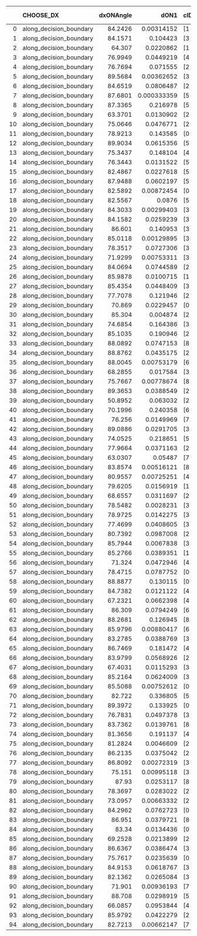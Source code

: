 |    | CHOOSE_DX               |   dxONAngle |        dON1 | cIDON1   |   dON_patch_1 |   nTON |         dON |   dxOFFAngle |       dOFF1 | cIDOFF1   |   dOFF_patch_1 |   nTOFF |        dOFF | SUCCESS   |   nExp |   dual_point_id |   subpoint_time_seconds |   total_execution_time |      logp |      dOFF/dON | Vote dOFF>dON   |
|---:|:------------------------|------------:|------------:|:---------|--------------:|-------:|------------:|-------------:|------------:|:----------|---------------:|--------:|------------:|:----------|-------:|----------------:|------------------------:|-----------------------:|----------:|--------------:|:----------------|
|  0 | along_decision_boundary |     84.2426 | 0.00314152  | [1 6]    |   0.00314152  |      1 | 0.00314152  |      85.5397 | 0.150207    | [0 6]     |    0.150207    |       1 | 0.150207    | True      |      1 |               1 |                 2.19871 |                3.34919 |  0        |  47.8134      | True            |
|  1 | along_decision_boundary |     84.1571 | 0.104423    | [3 5]    |   0.104423    |      1 | 0.104423    |      83.7589 | 0.0634617   | [3 5]     |    0.0634617   |       1 | 0.0634617   | False     |      2 |               2 |                 3.38284 |                6.80216 | -0.5      |   0.607736    | False           |
|  2 | along_decision_boundary |     64.307  | 0.0220862   | [1 7]    |   0.0220862   |      1 | 0.0220862   |      87.5986 | 0.0436671   | [0 7]     |    0.0436671   |       1 | 0.0436671   | True      |      3 |               3 |                 2.11891 |                8.96407 | -0        |   1.97713     | True            |
|  3 | along_decision_boundary |     76.9949 | 0.0449219   | [4 7]    |   0.0449219   |      1 | 0.0449219   |      83.3131 | 0.25416     | [4 7]     |    0.25416     |       1 | 0.25416     | True      |      4 |               4 |                 1.97423 |               11.0362  | -0.166667 |   5.65782     | True            |
|  4 | along_decision_boundary |     76.7694 | 0.071555    | [2 6]    |   0.071555    |      1 | 0.071555    |      77.3151 | 0.106599    | [2 6]     |    0.106599    |       1 | 0.106599    | True      |      5 |               5 |                 1.46587 |               12.5416  | -0.5      |   1.48975     | True            |
|  5 | along_decision_boundary |     89.5684 | 0.00362652  | [3 7]    |   0.00362652  |      1 | 0.00362652  |      87.015  | 0.0640923   | [3 7]     |    0.0640923   |       1 | 0.0640923   | True      |      6 |               6 |                 1.19025 |               13.7958  | -0.9      |  17.6733      | True            |
|  6 | along_decision_boundary |     84.6519 | 0.0806487   | [2 9]    |   0.0806487   |      1 | 0.0806487   |      83.9529 | 0.179995    | [2 9]     |    0.179995    |       1 | 0.179995    | True      |      7 |               7 |                 1.35506 |               15.3286  | -1.33333  |   2.23183     | True            |
|  7 | along_decision_boundary |     87.6801 | 0.000333359 | [5 7]    |   0.000333359 |      1 | 0.000333359 |      85.0713 | 0.0924711   | [5 7]     |    0.0924711   |       1 | 0.0924711   | True      |      8 |               8 |                 1.34396 |               16.6947  | -1.78571  | 277.392       | True            |
|  8 | along_decision_boundary |     87.3365 | 0.216978    | [5 7]    |   0.216978    |      1 | 0.216978    |      87.6454 | 0.129829    | [5 7]     |    0.129829    |       1 | 0.129829    | False     |      9 |               9 |                 1.7311  |               18.5237  | -2.25     |   0.598352    | False           |
|  9 | along_decision_boundary |     63.3701 | 0.0130902   | [2 7]    |   0.0130902   |      1 | 0.0130902   |      61.7494 | 0.184244    | [2 7]     |    0.184244    |       1 | 0.184244    | True      |     10 |              10 |                 1.13287 |               19.8583  | -1.38889  |  14.075       | True            |
| 10 | along_decision_boundary |     75.0646 | 0.0476771   | [2 7]    |   0.0476771   |      1 | 0.0476771   |      72.5316 | 0.205743    | [2 7]     |    0.205743    |       1 | 0.205743    | True      |     11 |              11 |                 1.91428 |               21.9443  | -1.8      |   4.31535     | True            |
| 11 | along_decision_boundary |     78.9213 | 0.143585    | [0 2]    |   0.143585    |      1 | 0.143585    |      87.4576 | 0.111577    | [1 2]     |    0.111577    |       1 | 0.111577    | False     |     12 |              12 |                 2.5185  |               24.5386  | -2.22727  |   0.777078    | False           |
| 12 | along_decision_boundary |     89.9034 | 0.0615356   | [5 7]    |   0.0615356   |      1 | 0.0615356   |      88.7909 | 0.142347    | [5 7]     |    0.142347    |       1 | 0.142347    | True      |     13 |              13 |                 3.15146 |               27.7381  | -1.5      |   2.31325     | True            |
| 13 | along_decision_boundary |     75.3437 | 0.148104    | [4 7]    |   0.148104    |      1 | 0.148104    |      77.3398 | 0.00439856  | [4 7]     |    0.00439856  |       1 | 0.00439856  | False     |     14 |              14 |                 1.18115 |               29.0281  | -1.88462  |   0.0296992   | False           |
| 14 | along_decision_boundary |     76.3443 | 0.0131522   | [5 9]    |   0.0131522   |      1 | 0.0131522   |      72.7979 | 0.0579237   | [5 9]     |    0.0579237   |       1 | 0.0579237   | True      |     15 |              15 |                 1.40756 |               30.4836  | -1.28571  |   4.40409     | True            |
| 15 | along_decision_boundary |     82.4867 | 0.0227618   | [5 7]    |   0.0227618   |      1 | 0.0227618   |      82.8734 | 0.00524393  | [5 7]     |    0.00524393  |       1 | 0.00524393  | False     |     16 |              16 |                 1.15034 |               31.6817  | -1.63333  |   0.230383    | False           |
| 16 | along_decision_boundary |     87.9488 | 0.0602197   | [5 7]    |   0.0602197   |      1 | 0.0602197   |      83.3707 | 0.00642355  | [5 7]     |    0.00642355  |       1 | 0.00642355  | False     |     17 |              17 |                 1.58198 |               33.3726  | -1.125    |   0.106669    | False           |
| 17 | along_decision_boundary |     82.5892 | 0.00872454  | [0 1]    |   0.00872454  |      1 | 0.00872454  |      80.1879 | 0.350547    | [0 1]     |    0.350547    |       1 | 0.350547    | True      |     18 |              18 |                 2.72914 |               36.1197  | -0.735294 |  40.1794      | True            |
| 18 | along_decision_boundary |     82.5567 | 0.0876      | [5 6]    |   0.0876      |      1 | 0.0876      |      83.8422 | 0.0682492   | [5 6]     |    0.0682492   |       1 | 0.0682492   | False     |     19 |              19 |                 1.51082 |               37.7003  | -1        |   0.7791      | False           |
| 19 | along_decision_boundary |     84.3033 | 0.00299403  | [3 5]    |   0.00299403  |      1 | 0.00299403  |      79.7986 | 0.132858    | [3 5]     |    0.132858    |       1 | 0.132858    | True      |     20 |              20 |                 2.23776 |               39.9842  | -0.657895 |  44.3742      | True            |
| 20 | along_decision_boundary |     84.1582 | 0.0259239   | [3 6]    |   0.0259239   |      1 | 0.0259239   |      79.8984 | 0.0370744   | [3 6]     |    0.0370744   |       1 | 0.0370744   | True      |     21 |              21 |                 1.50464 |               41.5388  | -0.9      |   1.43013     | True            |
| 21 | along_decision_boundary |     86.601  | 0.140953    | [3 6]    |   0.140953    |      1 | 0.140953    |      74.0898 | 0.0572773   | [3 6]     |    0.0572773   |       1 | 0.0572773   | False     |     22 |              22 |                 2.59803 |               44.2558  | -1.16667  |   0.406359    | False           |
| 22 | along_decision_boundary |     85.0118 | 0.00129895  | [3 4]    |   0.00129895  |      1 | 0.00129895  |      79.9306 | 0.00628482  | [3 4]     |    0.00628482  |       1 | 0.00628482  | True      |     23 |              23 |                 1.04977 |               45.3615  | -0.818182 |   4.83838     | True            |
| 23 | along_decision_boundary |     78.3517 | 0.0727306   | [3 7]    |   0.0727306   |      1 | 0.0727306   |      81.7839 | 0.164678    | [3 7]     |    0.164678    |       1 | 0.164678    | True      |     24 |              24 |                 1.90905 |               47.3154  | -1.06522  |   2.26422     | True            |
| 24 | along_decision_boundary |     71.9299 | 0.00753311  | [3 7]    |   0.00753311  |      1 | 0.00753311  |      80.8246 | 0.0115539   | [3 7]     |    0.0115539   |       1 | 0.0115539   | True      |     25 |              25 |                 1.02127 |               48.4223  | -1.33333  |   1.53375     | True            |
| 25 | along_decision_boundary |     84.0694 | 0.0744589   | [2 5]    |   0.0744589   |      1 | 0.0744589   |      82.8314 | 0.0812149   | [2 5]     |    0.0812149   |       1 | 0.0812149   | True      |     26 |              26 |                 1.73407 |               50.2572  | -1.62     |   1.09074     | True            |
| 26 | along_decision_boundary |     85.9878 | 0.0100715   | [1 9]    |   0.0100715   |      1 | 0.0100715   |      58.0828 | 2.22295e-05 | [0 9]     |    2.22295e-05 |       1 | 2.22295e-05 | False     |     27 |              27 |                 1.08999 |               51.4458  | -1.92308  |   0.00220716  | False           |
| 27 | along_decision_boundary |     85.4354 | 0.0448409   | [3 5]    |   0.0448409   |      1 | 0.0448409   |      85.9909 | 0.267788    | [3 5]     |    0.267788    |       1 | 0.267788    | True      |     28 |              28 |                 1.74426 |               53.2819  | -1.5      |   5.97197     | True            |
| 28 | along_decision_boundary |     77.7078 | 0.121946    | [2 7]    |   0.121946    |      1 | 0.121946    |      78.4056 | 0.0422415   | [2 7]     |    0.0422415   |       1 | 0.0422415   | False     |     29 |              29 |                 2.96581 |               56.3244  | -1.78571  |   0.346394    | False           |
| 29 | along_decision_boundary |     70.869  | 0.0229457   | [0 5]    |   0.0229457   |      1 | 0.0229457   |      70.0176 | 6.93707e-06 | [1 5]     |    6.93707e-06 |       1 | 6.93707e-06 | False     |     30 |              30 |                 1.51045 |               57.9289  | -1.39655  |   0.000302326 | False           |
| 30 | along_decision_boundary |     85.304  | 0.004874    | [2 7]    |   0.004874    |      1 | 0.004874    |      87.4732 | 0.0252941   | [2 7]     |    0.0252941   |       1 | 0.0252941   | True      |     31 |              31 |                 1.45528 |               59.4511  | -1.06667  |   5.1896      | True            |
| 31 | along_decision_boundary |     74.6854 | 0.164386    | [3 5]    |   0.164386    |      1 | 0.164386    |      70.2939 | 0.0189182   | [3 5]     |    0.0189182   |       1 | 0.0189182   | False     |     32 |              32 |                 1.4468  |               60.9359  | -1.30645  |   0.115084    | False           |
| 32 | along_decision_boundary |     85.1035 | 0.190946    | [2 5]    |   0.190946    |      1 | 0.190946    |      86.5173 | 0.0394745   | [2 5]     |    0.0394745   |       1 | 0.0394745   | False     |     33 |              33 |                 2.28769 |               63.3976  | -1        |   0.206731    | False           |
| 33 | along_decision_boundary |     88.0892 | 0.0747153   | [8 9]    |   0.0747153   |      1 | 0.0747153   |      84.2002 | 0.134808    | [8 9]     |    0.134808    |       1 | 0.134808    | True      |     34 |              34 |                 1.6582  |               65.2076  | -0.742424 |   1.80429     | True            |
| 34 | along_decision_boundary |     88.8762 | 0.0435175   | [2 7]    |   0.0435175   |      1 | 0.0435175   |      82.2368 | 0.0650536   | [2 7]     |    0.0650536   |       1 | 0.0650536   | True      |     35 |              35 |                 1.12107 |               66.5693  | -0.941176 |   1.49488     | True            |
| 35 | along_decision_boundary |     88.0045 | 0.00753179  | [6 9]    |   0.00753179  |      1 | 0.00753179  |      87.6065 | 0.225757    | [6 9]     |    0.225757    |       1 | 0.225757    | True      |     36 |              36 |                 3.55459 |               70.21    | -1.15714  |  29.9739      | True            |
| 36 | along_decision_boundary |     68.2855 | 0.017584    | [3 6]    |   0.017584    |      1 | 0.017584    |      78.0873 | 0.0102994   | [3 6]     |    0.0102994   |       1 | 0.0102994   | False     |     37 |              37 |                 1.19897 |               71.4401  | -1.38889  |   0.585729    | False           |
| 37 | along_decision_boundary |     75.7667 | 0.00778674  | [8 9]    |   0.00778674  |      1 | 0.00778674  |      79.268  | 0.159487    | [8 9]     |    0.159487    |       1 | 0.159487    | True      |     38 |              38 |                 1.82724 |               73.3189  | -1.09459  |  20.4819      | True            |
| 38 | along_decision_boundary |     89.3653 | 0.0388549   | [2 5]    |   0.0388549   |      1 | 0.0388549   |      88.1013 | 0.0208248   | [2 5]     |    0.0208248   |       1 | 0.0208248   | False     |     39 |              39 |                 1.48935 |               74.9189  | -1.31579  |   0.535963    | False           |
| 39 | along_decision_boundary |     50.8952 | 0.063032    | [2 7]    |   0.063032    |      1 | 0.063032    |      54.7423 | 0.294231    | [2 7]     |    0.294231    |       1 | 0.294231    | True      |     40 |              40 |                 1.22994 |               76.1938  | -1.03846  |   4.66796     | True            |
| 40 | along_decision_boundary |     70.1996 | 0.240358    | [6 9]    |   0.240358    |      1 | 0.240358    |      72.8923 | 0.138224    | [6 9]     |    0.138224    |       1 | 0.138224    | False     |     41 |              41 |                 2.18776 |               78.5032  | -1.25     |   0.575076    | False           |
| 41 | along_decision_boundary |     76.256  | 0.0149969   | [7 9]    |   0.0149969   |      1 | 0.0149969   |      78.1453 | 0.0471897   | [7 9]     |    0.0471897   |       1 | 0.0471897   | True      |     42 |              42 |                 1.18406 |               79.8     | -0.987805 |   3.14663     | True            |
| 42 | along_decision_boundary |     89.0886 | 0.0291705   | [3 9]    |   0.0291705   |      1 | 0.0291705   |      88.1477 | 0.18462     | [3 9]     |    0.18462     |       1 | 0.18462     | True      |     43 |              43 |                 1.55731 |               81.4185  | -1.19048  |   6.32898     | True            |
| 43 | along_decision_boundary |     74.0525 | 0.218651    | [5 9]    |   0.218651    |      1 | 0.218651    |      75.1281 | 0.145757    | [5 9]     |    0.145757    |       1 | 0.145757    | False     |     44 |              44 |                 2.74202 |               84.2414  | -1.40698  |   0.666618    | False           |
| 44 | along_decision_boundary |     77.9664 | 0.0371163   | [2 6]    |   0.0371163   |      1 | 0.0371163   |      81.2093 | 0.0426987   | [2 6]     |    0.0426987   |       1 | 0.0426987   | True      |     45 |              45 |                 1.25895 |               85.6402  | -1.13636  |   1.1504      | True            |
| 45 | along_decision_boundary |     63.0307 | 0.05487     | [7 9]    |   0.05487     |      1 | 0.05487     |      61.8616 | 0.0068508   | [7 9]     |    0.0068508   |       1 | 0.0068508   | False     |     46 |              46 |                 1.1834  |               86.9205  | -1.34444  |   0.124855    | False           |
| 46 | along_decision_boundary |     83.8574 | 0.00516121  | [8 9]    |   0.00516121  |      1 | 0.00516121  |      85.2092 | 0.0645322   | [8 9]     |    0.0645322   |       1 | 0.0645322   | True      |     47 |              47 |                 1.18594 |               88.1675  | -1.08696  |  12.5033      | True            |
| 47 | along_decision_boundary |     80.9557 | 0.00725251  | [4 9]    |   0.00725251  |      1 | 0.00725251  |      82.8923 | 0.0102214   | [4 9]     |    0.0102214   |       1 | 0.0102214   | True      |     48 |              49 |                 1.13183 |               91.4482  | -1.28723  |   1.40936     | True            |
| 48 | along_decision_boundary |     79.6205 | 0.0156919   | [1 7]    |   0.0156919   |      1 | 0.0156919   |      76.0052 | 4.17799e-05 | [0 7]     |    4.17799e-05 |       1 | 4.17799e-05 | False     |     49 |              50 |                 1.18608 |               92.6914  | -1.5      |   0.00266251  | False           |
| 49 | along_decision_boundary |     68.6557 | 0.0311697   | [2 5]    |   0.0311697   |      1 | 0.0311697   |      68.5963 | 0.047919    | [2 5]     |    0.047919    |       1 | 0.047919    | True      |     50 |              51 |                 2.29735 |               95.0766  | -1.23469  |   1.53736     | True            |
| 50 | along_decision_boundary |     78.5482 | 0.0028231   | [3 5]    |   0.0028231   |      1 | 0.0028231   |      86.965  | 0.0107308   | [3 5]     |    0.0107308   |       1 | 0.0107308   | True      |     51 |              52 |                 1.22218 |               96.3805  | -1.44     |   3.80105     | True            |
| 51 | along_decision_boundary |     78.9725 | 0.0142275   | [3 5]    |   0.0142275   |      1 | 0.0142275   |      74.4167 | 0.0167207   | [3 5]     |    0.0167207   |       1 | 0.0167207   | True      |     52 |              53 |                 1.25057 |               97.7588  | -1.65686  |   1.17524     | True            |
| 52 | along_decision_boundary |     77.4699 | 0.0408605   | [3 5]    |   0.0408605   |      1 | 0.0408605   |      72.8712 | 0.00159526  | [3 5]     |    0.00159526  |       1 | 0.00159526  | False     |     53 |              54 |                 1.35094 |               99.2963  | -1.88462  |   0.0390416   | False           |
| 53 | along_decision_boundary |     80.7392 | 0.0987008   | [2 9]    |   0.0987008   |      1 | 0.0987008   |      79.693  | 0.0124284   | [2 9]     |    0.0124284   |       1 | 0.0124284   | False     |     54 |              55 |                 2.44701 |              101.787   | -1.59434  |   0.12592     | False           |
| 54 | along_decision_boundary |     85.7944 | 0.0067838   | [3 6]    |   0.0067838   |      1 | 0.0067838   |      88.5676 | 0.0170234   | [3 6]     |    0.0170234   |       1 | 0.0170234   | True      |     55 |              56 |                 1.20405 |              103.059   | -1.33333  |   2.50942     | True            |
| 55 | along_decision_boundary |     85.2766 | 0.0389351   | [1 2]    |   0.0389351   |      1 | 0.0389351   |      86.1704 | 0.0852697   | [0 2]     |    0.0852697   |       1 | 0.0852697   | True      |     56 |              59 |                 1.82642 |              107.369   | -1.53636  |   2.19005     | True            |
| 56 | along_decision_boundary |     71.324  | 0.0472946   | [4 9]    |   0.0472946   |      1 | 0.0472946   |      69.7909 | 0.0893307   | [4 9]     |    0.0893307   |       1 | 0.0893307   | True      |     57 |              60 |                 1.44453 |              108.943   | -1.75     |   1.88881     | True            |
| 57 | along_decision_boundary |     78.4715 | 0.0787752   | [0 9]    |   0.0787752   |      1 | 0.0787752   |      73.7308 | 9.90755e-05 | [1 9]     |    9.90755e-05 |       1 | 9.90755e-05 | False     |     58 |              61 |                 1.27985 |              110.444   | -1.97368  |   0.0012577   | False           |
| 58 | along_decision_boundary |     88.8877 | 0.130115    | [0 9]    |   0.130115    |      1 | 0.130115    |      75.3638 | 0.0351374   | [1 9]     |    0.0351374   |       1 | 0.0351374   | False     |     59 |              62 |                 2.36854 |              112.866   | -1.68966  |   0.270048    | False           |
| 59 | along_decision_boundary |     84.7382 | 0.0121122   | [4 7]    |   0.0121122   |      1 | 0.0121122   |      79.2724 | 0.108602    | [4 7]     |    0.108602    |       1 | 0.108602    | True      |     60 |              63 |                 1.61362 |              114.511   | -1.4322   |   8.96638     | True            |
| 60 | along_decision_boundary |     67.2321 | 0.0662398   | [4 7]    |   0.0662398   |      1 | 0.0662398   |      71.7499 | 0.0249792   | [4 7]     |    0.0249792   |       1 | 0.0249792   | False     |     61 |              64 |                 1.40858 |              116.161   | -1.63333  |   0.377102    | False           |
| 61 | along_decision_boundary |     86.309  | 0.0794249   | [6 9]    |   0.0794249   |      1 | 0.0794249   |      86.3194 | 0.00798196  | [6 9]     |    0.00798196  |       1 | 0.00798196  | False     |     62 |              66 |                 1.58845 |              121.894   | -1.38525  |   0.100497    | False           |
| 62 | along_decision_boundary |     88.2681 | 0.126945    | [8 9]    |   0.126945    |      1 | 0.126945    |      88.6644 | 0.135524    | [8 9]     |    0.135524    |       1 | 0.135524    | True      |     63 |              68 |                 2.28761 |              126.589   | -1.16129  |   1.06758     | True            |
| 63 | along_decision_boundary |     85.9796 | 0.00880417  | [6 9]    |   0.00880417  |      1 | 0.00880417  |      84.984  | 0.00588631  | [6 9]     |    0.00588631  |       1 | 0.00588631  | False     |     64 |              69 |                 1.19682 |              127.868   | -1.34127  |   0.668582    | False           |
| 64 | along_decision_boundary |     83.2785 | 0.0388769   | [3 5]    |   0.0388769   |      1 | 0.0388769   |      82.9686 | 0.0593931   | [3 5]     |    0.0593931   |       1 | 0.0593931   | True      |     65 |              70 |                 1.12343 |              129.103   | -1.125    |   1.52772     | True            |
| 65 | along_decision_boundary |     86.7469 | 0.181472    | [4 6]    |   0.181472    |      1 | 0.181472    |      61.6476 | 0.000541947 | [4 6]     |    0.000541947 |       1 | 0.000541947 | False     |     66 |              72 |                 3.12334 |              134.354   | -1.3      |   0.0029864   | False           |
| 66 | along_decision_boundary |     83.9799 | 0.0568926   | [2 4]    |   0.0568926   |      1 | 0.0568926   |      81.0995 | 0.117686    | [2 4]     |    0.117686    |       1 | 0.117686    | True      |     67 |              73 |                 4.69474 |              139.165   | -1.09091  |   2.06856     | True            |
| 67 | along_decision_boundary |     67.4031 | 0.0115293   | [3 9]    |   0.0115293   |      1 | 0.0115293   |      76.3999 | 0.126499    | [3 9]     |    0.126499    |       1 | 0.126499    | True      |     68 |              74 |                 1.24202 |              140.482   | -1.26119  |  10.9719      | True            |
| 68 | along_decision_boundary |     85.2164 | 0.0624009   | [3 6]    |   0.0624009   |      1 | 0.0624009   |      82.6706 | 0.126654    | [3 6]     |    0.126654    |       1 | 0.126654    | True      |     69 |              75 |                 1.2242  |              141.807   | -1.44118  |   2.02967     | True            |
| 69 | along_decision_boundary |     85.5088 | 0.00752612  | [0 7]    |   0.00752612  |      1 | 0.00752612  |      83.3651 | 0.0881765   | [1 7]     |    0.0881765   |       1 | 0.0881765   | True      |     70 |              76 |                 1.89696 |              143.763   | -1.63043  |  11.7161      | True            |
| 70 | along_decision_boundary |     82.722  | 0.336805    | [5 9]    |   0.336805    |      1 | 0.336805    |      79.7772 | 0.174173    | [5 9]     |    0.174173    |       1 | 0.174173    | False     |     71 |              77 |                 2.40508 |              146.27    | -1.82857  |   0.517132    | False           |
| 71 | along_decision_boundary |     89.3972 | 0.133925    | [0 1]    |   0.133925    |      1 | 0.133925    |      83.0469 | 0.0165932   | [0 1]     |    0.0165932   |       1 | 0.0165932   | False     |     72 |              78 |                 1.20554 |              147.629   | -1.58451  |   0.123899    | False           |
| 72 | along_decision_boundary |     76.7831 | 0.0497378   | [3 7]    |   0.0497378   |      1 | 0.0497378   |      77.5698 | 0.121024    | [3 7]     |    0.121024    |       1 | 0.121024    | True      |     73 |              79 |                 1.57089 |              149.256   | -1.36111  |   2.43324     | True            |
| 73 | along_decision_boundary |     83.7362 | 0.0139761   | [8 9]    |   0.0139761   |      1 | 0.0139761   |      87.4111 | 0.0950398   | [8 9]     |    0.0950398   |       1 | 0.0950398   | True      |     74 |              81 |                 1.75395 |              153.049   | -1.5411   |   6.80019     | True            |
| 74 | along_decision_boundary |     81.3656 | 0.191137    | [4 7]    |   0.191137    |      1 | 0.191137    |      76.8561 | 0.0679725   | [4 7]     |    0.0679725   |       1 | 0.0679725   | False     |     75 |              82 |                 1.63002 |              154.815   | -1.72973  |   0.355621    | False           |
| 75 | along_decision_boundary |     81.2824 | 0.0046609   | [2 5]    |   0.0046609   |      1 | 0.0046609   |      88.9702 | 0.0673678   | [2 5]     |    0.0673678   |       1 | 0.0673678   | True      |     76 |              83 |                 1.41161 |              156.301   | -1.5      |  14.4538      | True            |
| 76 | along_decision_boundary |     86.2135 | 0.0375042   | [2 7]    |   0.0375042   |      1 | 0.0375042   |      84.2701 | 0.0404557   | [2 7]     |    0.0404557   |       1 | 0.0404557   | True      |     77 |              85 |                 1.90322 |              159.646   | -1.68421  |   1.0787      | True            |
| 77 | along_decision_boundary |     86.8092 | 0.00272319  | [3 5]    |   0.00272319  |      1 | 0.00272319  |      87.7683 | 0.0109708   | [3 5]     |    0.0109708   |       1 | 0.0109708   | True      |     78 |              86 |                 1.12782 |              160.832   | -1.87662  |   4.02865     | True            |
| 78 | along_decision_boundary |     75.151  | 0.00995118  | [3 5]    |   0.00995118  |      1 | 0.00995118  |      80.243  | 0.00860057  | [3 5]     |    0.00860057  |       1 | 0.00860057  | False     |     79 |              87 |                 1.18979 |              162.081   | -2.07692  |   0.864277    | False           |
| 79 | along_decision_boundary |     87.93   | 0.0253117   | [8 9]    |   0.0253117   |      1 | 0.0253117   |      88.5664 | 0.160948    | [8 9]     |    0.160948    |       1 | 0.160948    | True      |     80 |              88 |                 1.88247 |              164.042   | -1.82911  |   6.35865     | True            |
| 80 | along_decision_boundary |     78.3697 | 0.0283022   | [2 6]    |   0.0283022   |      1 | 0.0283022   |      78.9412 | 0.0987057   | [2 6]     |    0.0987057   |       1 | 0.0987057   | True      |     81 |              89 |                 2.32483 |              166.441   | -2.025    |   3.48756     | True            |
| 81 | along_decision_boundary |     73.0957 | 0.00663332  | [2 3]    |   0.00663332  |      1 | 0.00663332  |      70.2522 | 0.00531525  | [2 3]     |    0.00531525  |       1 | 0.00531525  | False     |     82 |              90 |                 1.11269 |              167.596   | -2.2284   |   0.801296    | False           |
| 82 | along_decision_boundary |     84.2962 | 0.0762723   | [0 7]    |   0.0762723   |      1 | 0.0762723   |      87.4717 | 0.00425629  | [0 7]     |    0.00425629  |       1 | 0.00425629  | False     |     83 |              91 |                 1.96391 |              169.645   | -1.97561  |   0.0558038   | False           |
| 83 | along_decision_boundary |     86.951  | 0.0379721   | [8 9]    |   0.0379721   |      1 | 0.0379721   |      86.1971 | 0.0965958   | [8 9]     |    0.0965958   |       1 | 0.0965958   | True      |     84 |              92 |                 1.85311 |              171.578   | -1.74096  |   2.54386     | True            |
| 84 | along_decision_boundary |     83.34   | 0.0134436   | [0 5]    |   0.0134436   |      1 | 0.0134436   |      73.2367 | 0.015606    | [1 5]     |    0.015606    |       1 | 0.015606    | True      |     85 |              93 |                 1.64437 |              173.356   | -1.92857  |   1.16085     | True            |
| 85 | along_decision_boundary |     69.2528 | 0.0213899   | [2 3]    |   0.0213899   |      1 | 0.0213899   |      72.4057 | 0.0459402   | [2 3]     |    0.0459402   |       1 | 0.0459402   | True      |     86 |              94 |                 1.25903 |              174.768   | -2.12353  |   2.14775     | True            |
| 86 | along_decision_boundary |     86.6367 | 0.0386474   | [3 5]    |   0.0386474   |      1 | 0.0386474   |      85.6296 | 0.0157424   | [3 5]     |    0.0157424   |       1 | 0.0157424   | False     |     87 |              95 |                 2.142   |              177.035   | -2.32558  |   0.407333    | False           |
| 87 | along_decision_boundary |     75.7617 | 0.0235639   | [0 1]    |   0.0235639   |      1 | 0.0235639   |      75.2786 | 0.253487    | [0 1]     |    0.253487    |       1 | 0.253487    | True      |     88 |              96 |                 1.82864 |              178.938   | -2.07471  |  10.7574      | True            |
| 88 | along_decision_boundary |     84.9153 | 0.0618767   | [3 4]    |   0.0618767   |      1 | 0.0618767   |      78.2381 | 0.0674647   | [3 4]     |    0.0674647   |       1 | 0.0674647   | True      |     89 |              97 |                 1.40689 |              180.476   | -2.27273  |   1.09031     | True            |
| 89 | along_decision_boundary |     82.1362 | 0.0265084   | [3 4]    |   0.0265084   |      1 | 0.0265084   |      78.5005 | 0.0855064   | [3 4]     |    0.0855064   |       1 | 0.0855064   | True      |     90 |              98 |                 2.23137 |              182.789   | -2.47753  |   3.22563     | True            |
| 90 | along_decision_boundary |     71.901  | 0.00936193  | [7 8]    |   0.00936193  |      1 | 0.00936193  |      71.1218 | 0.0152149   | [7 8]     |    0.0152149   |       1 | 0.0152149   | True      |     91 |              99 |                 1.05396 |              183.999   | -2.68889  |   1.62519     | True            |
| 91 | along_decision_boundary |     88.708  | 0.0298919   | [5 7]    |   0.0298919   |      1 | 0.0298919   |      87.7694 | 0.0949924   | [5 7]     |    0.0949924   |       1 | 0.0949924   | True      |     92 |             100 |                 1.68217 |              185.723   | -2.90659  |   3.17786     | True            |
| 92 | along_decision_boundary |     66.0857 | 0.0953844   | [4 8]    |   0.0953844   |      1 | 0.0953844   |      67.7397 | 0.209926    | [4 8]     |    0.209926    |       1 | 0.209926    | True      |     93 |             101 |                 3.01164 |              188.827   | -3.13043  |   2.20085     | True            |
| 93 | along_decision_boundary |     85.9792 | 0.0422279   | [2 6]    |   0.0422279   |      1 | 0.0422279   |      87.1614 | 0.160519    | [2 6]     |    0.160519    |       1 | 0.160519    | True      |     94 |             102 |                 3.00459 |              191.969   | -3.36022  |   3.80124     | True            |
| 94 | along_decision_boundary |     82.7213 | 0.00662147  | [7 9]    |   0.00662147  |      1 | 0.00662147  |      84.2514 | 0.0635805   | [7 9]     |    0.0635805   |       1 | 0.0635805   | True      |     95 |             103 |                 1.1673  |              193.255   | -3.59574  |   9.60217     | True            |